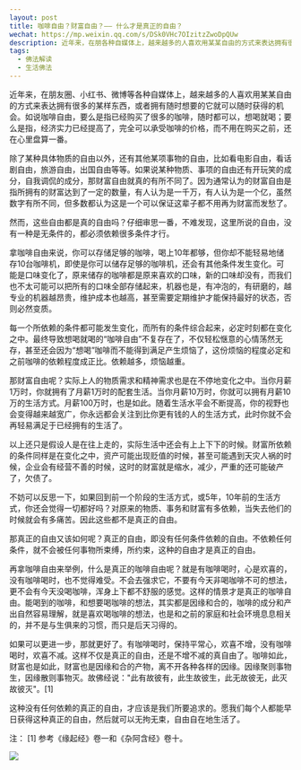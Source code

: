 ```yaml
---
layout: post
title: 咖啡自由？财富自由？—— 什么才是真正的自由？
wechat: https://mp.weixin.qq.com/s/DSk0VHc7OIzitzZwoDpQUw
description: 近年来，在朋各种自媒体上，越来越多的人喜欢用某某自由的方式来表达拥有很多的某样东西，或者拥有随时想要的它就可以随时获得的机会。但，这是真的自由吗？什么才是真正的自由呢？
tags:
  - 佛法解读
  - 生活佛法
---
```


近年来，在朋友圈、小红书、微博等各种自媒体上，越来越多的人喜欢用某某自由的方式来表达拥有很多的某样东西，或者拥有随时想要的它就可以随时获得的机会。如说咖啡自由，要么是指已经购买了很多的咖啡，随时都可以，想喝就喝；要么是指，经济实力已经提高了，完全可以承受咖啡的价格，而不用在购买之前，还在心里盘算一番。

除了某种具体物质的自由以外，还有其他某项事物的自由，比如看电影自由，看话剧自由，旅游自由，出国自由等等。如果说某种物质、事项的自由还有开玩笑的成分，自我调侃的成分，那财富自由就真的有所不同了。因为通常认为的财富自由是指所拥有的财富达到了一定的数量，有人认为是一千万，有人认为是一个亿，虽然数字有所不同，但多数都认为这是一个可以保证这辈子都不用再为财富而发愁了。

然而，这些自由都是真的自由吗？仔细审思一番，不难发现，这里所说的自由，没有一种是无条件的，都必须依赖很多条件才行。

拿咖啡自由来说，你可以存储足够的咖啡，喝上10年都够，但你却不能轻易地储存10台咖啡机，即使是你可以储存足够的咖啡机，还会有其他条件发生变化。可能是口味变化了，原来储存的咖啡都是原来喜欢的口味，新的口味却没有，而我们也不太可能可以把所有的口味全部存储起来，机器也是，有冲泡的，有研磨的，越专业的机器越昂贵，维护成本也越高，甚至需要定期维护才能保持最好的状态，否则必然变质。

每一个所依赖的条件都可能发生变化，而所有的条件综合起来，必定时刻都在变化之中。最终导致想喝就喝的“咖啡自由”不复存在了，不仅轻松惬意的心情荡然无存，甚至还会因为“想喝”咖啡而不能得到满足产生烦恼了，这份烦恼的程度必定和之前咖啡的依赖程度成正比。依赖越多，烦恼越重。

那财富自由呢？实际上人的物质需求和精神需求也是在不停地变化之中。当你月薪1万时，你就拥有了月薪1万时的配套生活。当你月薪10万时，你就可以拥有月薪10万的生活方式。月薪100万时，也是如此。随着生活水平会不断提高，你的视野也会变得越来越宽广，你永远都会关注到比你更有钱的人的生活方式，此时你就不会再轻易满足于已经拥有的生活了。

以上还只是假设人是在往上走的，实际生活中还会有上上下下的时候。财富所依赖的条件同样是在变化之中，资产可能出现贬值的时候，甚至可能遇到天灾人祸的时候，企业会有经营不善的时候，这时的财富就是缩水，减少，严重的还可能破产了，欠债了。

不妨可以反思一下，如果回到前一个阶段的生活方式，或5年，10年前的生活方式，你还会觉得一切都好吗？对原来的物质、事务和财富有多依赖，当失去他们的时候就会有多痛苦。因此这些都不是真正的自由。

那真正的自由又该如何呢？真正的自由，即没有任何条件依赖的自由。不依赖任何条件，就不会被任何事物所束缚，所约束，这种的自由才是真正的自由。

再拿咖啡自由来举例，什么是真正的咖啡自由呢？就是有咖啡喝时，心是欢喜的，没有咖啡喝时，也不觉得难受。不会去强求它，不要有今天非喝咖啡不可的想法，更不会有今天没喝咖啡，浑身上下都不舒服的感觉。这样的情景才是真正的咖啡自由。能喝到的咖啡，和想要喝咖啡的想法，其实都是因缘和合的，咖啡的成分和产出自然容易理解，就是喜欢喝咖啡的想法，也是和之前的家庭和社会环境息息相关的，并不是与生俱来的习惯，而只是后天习得的。

如果可以更进一步，那就更好了。有咖啡喝时，保持平常心，欢喜不增，没有咖啡喝时，欢喜不减。这样不仅是真正的自由，还是不增不减的真自由了。咖啡如此，财富也是如此，财富也是因缘和合的产物，离不开各种各样的因缘。因缘聚则事物生，因缘散则事物灭。故佛经说："此有故彼有，此生故彼生，此无故彼无，此灭故彼灭"。[1]

这种没有任何依赖的真正的自由，才应该是我们所要追求的。愿我们每个人都能早日获得这种真正的自由，然后就可以无拘无束，自由自在地生活了。

注​：
[1] 参考《缘起经》卷一和《杂阿含经》卷十。

![](../images/2022-06-05-13-06-37.png)

